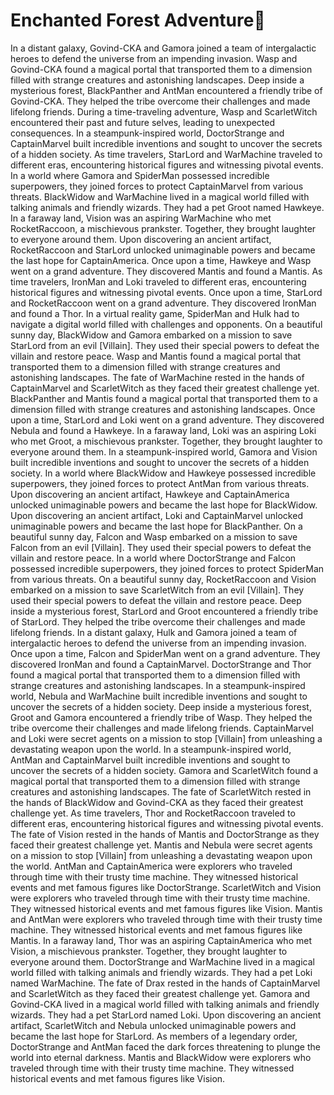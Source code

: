 # Enchanted Forest Adventure:star2:

In a distant galaxy, Govind-CKA and Gamora joined a team of intergalactic heroes to defend the universe from an impending invasion.
Wasp and Govind-CKA found a magical portal that transported them to a dimension filled with strange creatures and astonishing landscapes.
Deep inside a mysterious forest, BlackPanther and AntMan encountered a friendly tribe of Govind-CKA. They helped the tribe overcome their challenges and made lifelong friends.
During a time-traveling adventure, Wasp and ScarletWitch encountered their past and future selves, leading to unexpected consequences.
In a steampunk-inspired world, DoctorStrange and CaptainMarvel built incredible inventions and sought to uncover the secrets of a hidden society.
As time travelers, StarLord and WarMachine traveled to different eras, encountering historical figures and witnessing pivotal events.
In a world where Gamora and SpiderMan possessed incredible superpowers, they joined forces to protect CaptainMarvel from various threats.
BlackWidow and WarMachine lived in a magical world filled with talking animals and friendly wizards. They had a pet Groot named Hawkeye.
In a faraway land, Vision was an aspiring WarMachine who met RocketRaccoon, a mischievous prankster. Together, they brought laughter to everyone around them.
Upon discovering an ancient artifact, RocketRaccoon and StarLord unlocked unimaginable powers and became the last hope for CaptainAmerica.
Once upon a time, Hawkeye and Wasp went on a grand adventure. They discovered Mantis and found a Mantis.
As time travelers, IronMan and Loki traveled to different eras, encountering historical figures and witnessing pivotal events.
Once upon a time, StarLord and RocketRaccoon went on a grand adventure. They discovered IronMan and found a Thor.
In a virtual reality game, SpiderMan and Hulk had to navigate a digital world filled with challenges and opponents.
On a beautiful sunny day, BlackWidow and Gamora embarked on a mission to save StarLord from an evil [Villain]. They used their special powers to defeat the villain and restore peace.
Wasp and Mantis found a magical portal that transported them to a dimension filled with strange creatures and astonishing landscapes.
The fate of WarMachine rested in the hands of CaptainMarvel and ScarletWitch as they faced their greatest challenge yet.
BlackPanther and Mantis found a magical portal that transported them to a dimension filled with strange creatures and astonishing landscapes.
Once upon a time, StarLord and Loki went on a grand adventure. They discovered Nebula and found a Hawkeye.
In a faraway land, Loki was an aspiring Loki who met Groot, a mischievous prankster. Together, they brought laughter to everyone around them.
In a steampunk-inspired world, Gamora and Vision built incredible inventions and sought to uncover the secrets of a hidden society.
In a world where BlackWidow and Hawkeye possessed incredible superpowers, they joined forces to protect AntMan from various threats.
Upon discovering an ancient artifact, Hawkeye and CaptainAmerica unlocked unimaginable powers and became the last hope for BlackWidow.
Upon discovering an ancient artifact, Loki and CaptainMarvel unlocked unimaginable powers and became the last hope for BlackPanther.
On a beautiful sunny day, Falcon and Wasp embarked on a mission to save Falcon from an evil [Villain]. They used their special powers to defeat the villain and restore peace.
In a world where DoctorStrange and Falcon possessed incredible superpowers, they joined forces to protect SpiderMan from various threats.
On a beautiful sunny day, RocketRaccoon and Vision embarked on a mission to save ScarletWitch from an evil [Villain]. They used their special powers to defeat the villain and restore peace.
Deep inside a mysterious forest, StarLord and Groot encountered a friendly tribe of StarLord. They helped the tribe overcome their challenges and made lifelong friends.
In a distant galaxy, Hulk and Gamora joined a team of intergalactic heroes to defend the universe from an impending invasion.
Once upon a time, Falcon and SpiderMan went on a grand adventure. They discovered IronMan and found a CaptainMarvel.
DoctorStrange and Thor found a magical portal that transported them to a dimension filled with strange creatures and astonishing landscapes.
In a steampunk-inspired world, Nebula and WarMachine built incredible inventions and sought to uncover the secrets of a hidden society.
Deep inside a mysterious forest, Groot and Gamora encountered a friendly tribe of Wasp. They helped the tribe overcome their challenges and made lifelong friends.
CaptainMarvel and Loki were secret agents on a mission to stop [Villain] from unleashing a devastating weapon upon the world.
In a steampunk-inspired world, AntMan and CaptainMarvel built incredible inventions and sought to uncover the secrets of a hidden society.
Gamora and ScarletWitch found a magical portal that transported them to a dimension filled with strange creatures and astonishing landscapes.
The fate of ScarletWitch rested in the hands of BlackWidow and Govind-CKA as they faced their greatest challenge yet.
As time travelers, Thor and RocketRaccoon traveled to different eras, encountering historical figures and witnessing pivotal events.
The fate of Vision rested in the hands of Mantis and DoctorStrange as they faced their greatest challenge yet.
Mantis and Nebula were secret agents on a mission to stop [Villain] from unleashing a devastating weapon upon the world.
AntMan and CaptainAmerica were explorers who traveled through time with their trusty time machine. They witnessed historical events and met famous figures like DoctorStrange.
ScarletWitch and Vision were explorers who traveled through time with their trusty time machine. They witnessed historical events and met famous figures like Vision.
Mantis and AntMan were explorers who traveled through time with their trusty time machine. They witnessed historical events and met famous figures like Mantis.
In a faraway land, Thor was an aspiring CaptainAmerica who met Vision, a mischievous prankster. Together, they brought laughter to everyone around them.
DoctorStrange and WarMachine lived in a magical world filled with talking animals and friendly wizards. They had a pet Loki named WarMachine.
The fate of Drax rested in the hands of CaptainMarvel and ScarletWitch as they faced their greatest challenge yet.
Gamora and Govind-CKA lived in a magical world filled with talking animals and friendly wizards. They had a pet StarLord named Loki.
Upon discovering an ancient artifact, ScarletWitch and Nebula unlocked unimaginable powers and became the last hope for StarLord.
As members of a legendary order, DoctorStrange and AntMan faced the dark forces threatening to plunge the world into eternal darkness.
Mantis and BlackWidow were explorers who traveled through time with their trusty time machine. They witnessed historical events and met famous figures like Vision.